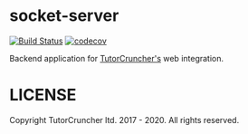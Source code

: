 socket-server
=============

[![Build Status](https://travis-ci.org/tutorcruncher/socket-server.svg?branch=master)](https://travis-ci.org/tutorcruncher/socket-server)
[![codecov](https://codecov.io/gh/tutorcruncher/socket-server/branch/master/graph/badge.svg)](https://codecov.io/gh/tutorcruncher/socket-server)

Backend application for [TutorCruncher's](https://tutorcruncher.com) web integration.

# LICENSE

Copyright TutorCruncher ltd. 2017 - 2020.
All rights reserved.
